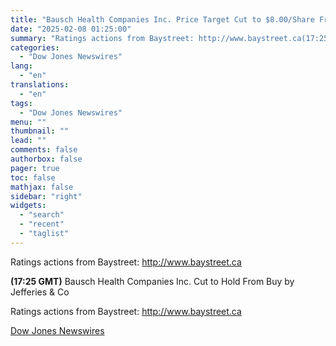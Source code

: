 ```yaml
---
title: "Bausch Health Companies Inc. Price Target Cut to $8.00/Share From $12.00 by Jefferies & Co"
date: "2025-02-08 01:25:00"
summary: "Ratings actions from Baystreet: http://www.baystreet.ca(17:25 GMT) Bausch Health Companies Inc. Cut to Hold From Buy by Jefferies &amp; CoRatings actions from Baystreet: http://www.baystreet.ca"
categories:
  - "Dow Jones Newswires"
lang:
  - "en"
translations:
  - "en"
tags:
  - "Dow Jones Newswires"
menu: ""
thumbnail: ""
lead: ""
comments: false
authorbox: false
pager: true
toc: false
mathjax: false
sidebar: "right"
widgets:
  - "search"
  - "recent"
  - "taglist"
---
```


Ratings actions from Baystreet: http://www.baystreet.ca

**(17:25 GMT)** Bausch Health Companies Inc. Cut to Hold From Buy by Jefferies & Co

Ratings actions from Baystreet: http://www.baystreet.ca

[Dow Jones Newswires](https://www.tradingview.com/news/DJN_DN20250207008601:0/)
